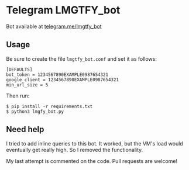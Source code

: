 # Telegram LMGTFY_bot

Bot available at [telegram.me/lmgtfy_bot](http://telegram.me/lmgtfy_bot)

## Usage

Be sure to create the file `lmgtfy_bot.conf` and set it as follows:

```
[DEFAULTS]
bot_token = 1234567890EXAMPLE0987654321
google_client = 1234567890EXAMPLE0987654321
min_url_size = 5
```

Then run:

```
$ pip install -r requirements.txt
$ python3 lmgfy_bot.py
```

## Need help

I tried to add inline queries to this bot. It worked, but the VM's load would eventually get really high. So I removed the functionality.

My last attempt is commented on the code. Pull requests are welcome!
